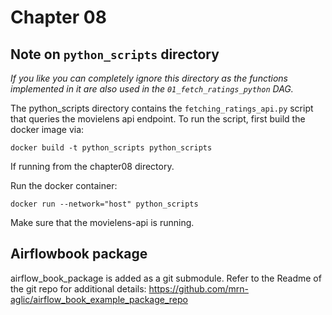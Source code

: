 # Chapter 08

## Note on `python_scripts` directory

_If you like you can completely ignore this directory
as the functions implemented in it are also used in
the `01_fetch_ratings_python` DAG._

The python_scripts directory contains the
`fetching_ratings_api.py` script that queries the
movielens api endpoint. To run the script, first build the
docker image via:
```
docker build -t python_scripts python_scripts
```
If running from the chapter08 directory.

Run the docker container:
```
docker run --network="host" python_scripts
```
Make sure that the movielens-api is running.

## Airflowbook package
airflow_book_package is added as a git submodule.
Refer to the Readme of the git repo for additional
details:
https://github.com/mrn-aglic/airflow_book_example_package_repo
